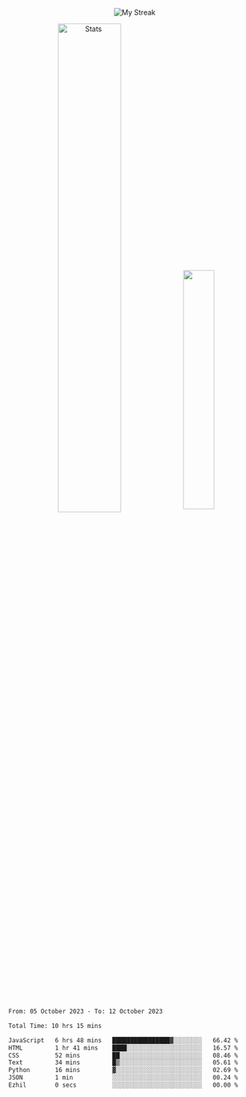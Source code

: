 <p align="center">
<picture>
  <source media="(prefers-color-scheme: dark)" srcset="http://github-readme-streak-stats.herokuapp.com?user=semolik&theme=dark&hide_border=true&background=DD272700">
  <img alt="My Streak" src="http://github-readme-streak-stats.herokuapp.com?user=semolik&hide_border=true">
</picture>
</p>
<div align="center">
  <picture>
    <source media="(prefers-color-scheme: dark)" srcset="https://github-readme-stats.vercel.app/api?username=semolik&show_icons=true&bg_color=DD272700&hide_border=true&theme=dark">
        <img alt="Stats" src="https://github-readme-stats.vercel.app/api?username=semolik&show_icons=true&bg_color=DD272700&hide_border=true" width="50%" >
  </picture>
  <sup>
  <picture>
  <source media="(prefers-color-scheme: dark)" srcset="https://github-readme-stats.vercel.app/api/top-langs/?username=semolik&layout=compact&hide_border=true&bg_color=DD272700&theme=dark">
  <img src="https://github-readme-stats.vercel.app/api/top-langs/?username=semolik&layout=compact&hide_border=true" width="35%" />
  </picture>
  </sup>
</div>
<!--START_SECTION:waka-->

```txt
From: 05 October 2023 - To: 12 October 2023

Total Time: 10 hrs 15 mins

JavaScript   6 hrs 48 mins   ████████████████▓░░░░░░░░   66.42 %
HTML         1 hr 41 mins    ████░░░░░░░░░░░░░░░░░░░░░   16.57 %
CSS          52 mins         ██░░░░░░░░░░░░░░░░░░░░░░░   08.46 %
Text         34 mins         █▒░░░░░░░░░░░░░░░░░░░░░░░   05.61 %
Python       16 mins         ▓░░░░░░░░░░░░░░░░░░░░░░░░   02.69 %
JSON         1 min           ░░░░░░░░░░░░░░░░░░░░░░░░░   00.24 %
Ezhil        0 secs          ░░░░░░░░░░░░░░░░░░░░░░░░░   00.00 %
```

<!--END_SECTION:waka-->

